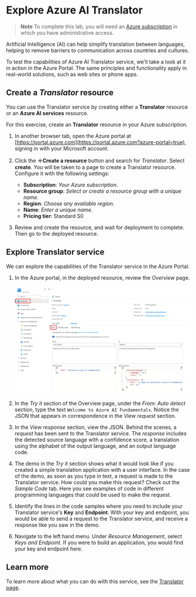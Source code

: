# Explore Azure AI Translator

> **Note**
> To complete this lab, you will need an [Azure subscription](https://azure.microsoft.com/free?azure-portal=true) in which you have administrative access.

Artificial Intelligence (AI) can help simplify translation between languages, helping to remove barriers to communication across countries and cultures.

To test the capabilities of Azure AI Translator service, we'll take a look at it in action in the Azure Portal. The same principles and functionality apply in real-world solutions, such as web sites or phone apps.

## Create a *Translator* resource

You can use the Translator service by creating either a **Translator** resource or an **Azure AI services** resource.

For this exercise, create an **Translator** resource in your Azure subscription.

1. In another browser tab, open the Azure portal at [https://portal.azure.com](https://portal.azure.com?azure-portal=true), signing in with your Microsoft account.

1. Click the **&#65291;Create a resource** button and search for *Translator*. Select **create**. You will be taken to a page to create a Translator resource. Configure it with the following settings:
    - **Subscription**: *Your Azure subscription*.
    - **Resource group**: *Select or create a resource group with a unique name*.
    - **Region**: *Choose any available region*.
    - **Name**: *Enter a unique name*.
    - **Pricing tier**: Standard S0

1. Review and create the resource, and wait for deployment to complete. Then go to the deployed resource.

## Explore Translator service 

We can explore the capabilities of the Translator service in the Azure Portal. 

1. In the Azure portal, in the deployed resource, review the *Overview* page.

    ![Screenshot of the overview page for the Translator resource.](media/use-translator/translator-azure-portal.png)

1. In the *Try it* section of the Overview page, under the *From: Auto detect* section, type the text `Welcome to Azure AI Fundamentals`. Notice the JSON that appears in correspondence in the *View request* section. 

1. In the *View response* section, view the JSON. Behind the scenes, a *request* has been sent to the Translator service. The *response* includes the detected source language with a confidence score, a translation using the alphabet of the output language, and an output language code. 

1. The demo in the *Try it* section shows what it would look like if you created a simple translation application with a user interface. In the case of the demo, as soon as you type in text, a request is made to the Translator service. How could you make this request? Check out the *Sample Code* tab. Here you see examples of code in different programming languages that could be used to make the request. 

1. Identify the lines in the code samples where you need to include your Translator service's **Key** and **Endpoint**. With your key and endpoint, you would be able to send a request to the Translator service, and receive a response like you saw in the demo. 

1. Navigate to the left hand menu. Under *Resource Management*, select *Keys and Endpoint*. If you were to build an application, you would find your key and endpoint here. 

## Learn more

To learn more about what you can do with this service, see the [Translator page](https://learn.microsoft.com/en-us/azure/ai-services/translator/translator-overview).
